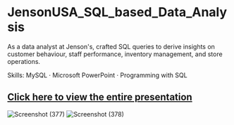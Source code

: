 # JensonUSA_SQL_based_Data_Analysis
As a data analyst at Jenson's, crafted SQL queries to derive insights on customer behaviour, staff performance, inventory management, and store operations.

Skills: MySQL · Microsoft PowerPoint · Programming with SQL

[Click here to view the entire presentation](https://github.com/KanishkaMaheshwari02/JensonUSA_SQL_based_Data_Analysis/blob/main/Jenson%20USA%20(SQL-based%20Data%20Analysis)%20by%20Kanishka%20Maheshwari.pdf)
---

![Screenshot (377)](https://github.com/user-attachments/assets/8a47b820-00a0-4e40-a203-c94d328dcb84)
![Screenshot (378)](https://github.com/user-attachments/assets/b5e8abb9-dbcc-4782-bb1a-0986737b7702)

